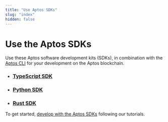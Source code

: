```yaml
---
title: "Use Aptos SDKs"
slug: "index"
hidden: false
---
```


# Use the Aptos SDKs

Use these Aptos software development kits (SDKs), in combination with the [Aptos CLI](/cli-tools/aptos-cli-tool/use-aptos-cli.md) for your development on the Aptos blockchain.

- ### [TypeScript SDK](ts-sdk/index.md)

- ### [Python SDK](python-sdk.md)

- ### [Rust SDK](rust-sdk.md)

To get started, [develop with the Aptos SDKs](../tutorials/index.md) following our tutorials.